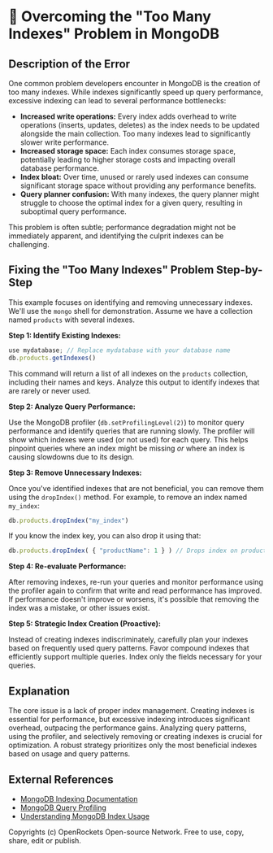 # 🐞 Overcoming the "Too Many Indexes" Problem in MongoDB


## Description of the Error

One common problem developers encounter in MongoDB is the creation of too many indexes. While indexes significantly speed up query performance, excessive indexing can lead to several performance bottlenecks:

* **Increased write operations:** Every index adds overhead to write operations (inserts, updates, deletes) as the index needs to be updated alongside the main collection.  Too many indexes lead to significantly slower write performance.
* **Increased storage space:** Each index consumes storage space, potentially leading to higher storage costs and impacting overall database performance.
* **Index bloat:**  Over time, unused or rarely used indexes can consume significant storage space without providing any performance benefits.
* **Query planner confusion:** With many indexes, the query planner might struggle to choose the optimal index for a given query, resulting in suboptimal query performance.

This problem is often subtle; performance degradation might not be immediately apparent, and identifying the culprit indexes can be challenging.

## Fixing the "Too Many Indexes" Problem Step-by-Step

This example focuses on identifying and removing unnecessary indexes.  We'll use the `mongo` shell for demonstration.  Assume we have a collection named `products` with several indexes.

**Step 1: Identify Existing Indexes:**

```javascript
use mydatabase; // Replace mydatabase with your database name
db.products.getIndexes()
```

This command will return a list of all indexes on the `products` collection, including their names and keys. Analyze this output to identify indexes that are rarely or never used.

**Step 2: Analyze Query Performance:**

Use the MongoDB profiler (`db.setProfilingLevel(2)`) to monitor query performance and identify queries that are running slowly. The profiler will show which indexes were used (or not used) for each query. This helps pinpoint queries where an index might be missing *or* where an index is causing slowdowns due to its design.

**Step 3: Remove Unnecessary Indexes:**

Once you've identified indexes that are not beneficial, you can remove them using the `dropIndex()` method.  For example, to remove an index named `my_index`:

```javascript
db.products.dropIndex("my_index")
```

If you know the index key, you can also drop it using that:

```javascript
db.products.dropIndex( { "productName": 1 } ) // Drops index on productName field ascending
```

**Step 4: Re-evaluate Performance:**

After removing indexes, re-run your queries and monitor performance using the profiler again to confirm that write and read performance has improved.  If performance doesn't improve or worsens, it's possible that removing the index was a mistake, or other issues exist.

**Step 5: Strategic Index Creation (Proactive):**

Instead of creating indexes indiscriminately, carefully plan your indexes based on frequently used query patterns.  Favor compound indexes that efficiently support multiple queries.  Index only the fields necessary for your queries.


## Explanation

The core issue is a lack of proper index management.  Creating indexes is essential for performance, but excessive indexing introduces significant overhead, outpacing the performance gains.  Analyzing query patterns, using the profiler, and selectively removing or creating indexes is crucial for optimization.  A robust strategy prioritizes only the most beneficial indexes based on usage and query patterns.

## External References

* [MongoDB Indexing Documentation](https://www.mongodb.com/docs/manual/indexes/)
* [MongoDB Query Profiling](https://www.mongodb.com/docs/manual/tutorial/profile-queries/)
* [Understanding MongoDB Index Usage](https://www.mongodb.com/blog/post/understanding-mongodb-index-usage)


Copyrights (c) OpenRockets Open-source Network. Free to use, copy, share, edit or publish.

